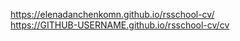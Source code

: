 https://elenadanchenkomn.github.io/rsschool-cv/   
https://GITHUB-USERNAME.github.io/rsschool-cv/cv
